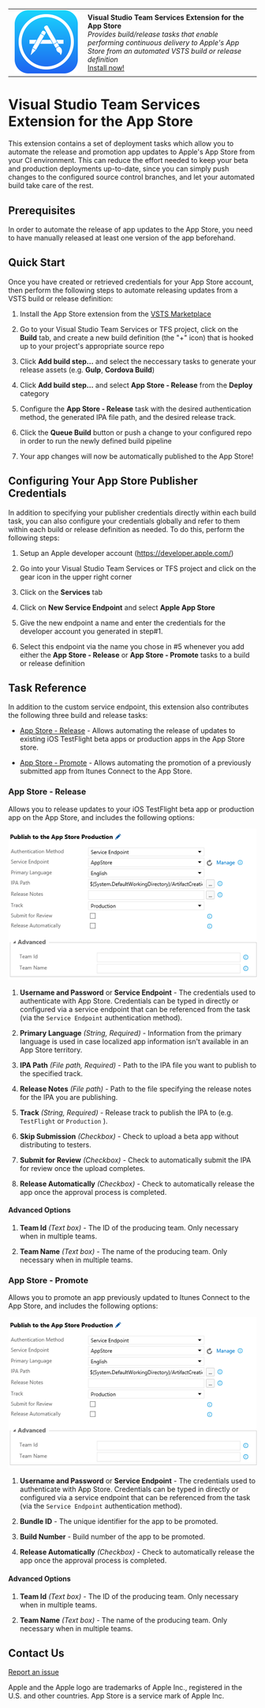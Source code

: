 <table style="width: 100%; border-style: none;"><tr>
<td width="140px" style="text-align: center;"><img src="apple_default.png" style="max-width:100%" /></td>
<td><strong>Visual Studio Team Services Extension for the App Store</strong><br />
<i>Provides build/release tasks that enable performing continuous delivery to Apple's App Store from an automated VSTS build or release definition</i><br />
<a href="#">Install now!</a>
</td>
</tr></table>

# Visual Studio Team Services Extension for the App Store

This extension contains a set of deployment tasks which allow you to automate the release and promotion app updates to Apple's App Store from your CI environment. This can reduce the effort needed to keep your beta and production deployments up-to-date, since you can simply push changes to the configured source control branches, and let your automated build take care of the rest.

## Prerequisites

In order to automate the release of app updates to the App Store, you need to have manually released at least one version of the app beforehand.

## Quick Start

Once you have created or retrieved credentials for your App Store account, then perform the following steps to automate releasing updates from a VSTS build or release definition:

1. Install the App Store extension from the [VSTS Marketplace](https://marketplace.visualstudio.com/items/ms-vsclient.app-store)

2. Go to your Visual Studio Team Services or TFS project, click on the **Build** tab, and create a new build definition (the "+" icon) that is hooked up to your project's appropriate source repo

3. Click **Add build step...** and select the neccessary tasks to generate your release assets (e.g. **Gulp**, **Cordova Build**)

4. Click **Add build step...** and select **App Store - Release** from the **Deploy** category

5. Configure the **App Store - Release** task with the desired authentication method, the generated IPA file path, and the desired release track.

6. Click the **Queue Build** button or push a change to your configured repo in order to run the newly defined build pipeline

7. Your app changes will now be automatically published to the App Store!

## Configuring Your App Store Publisher Credentials

In addition to specifying your publisher credentials directly within each build task, you can also configure your credentials globally and refer to them within each build or release definition as needed. To do this, perform the following steps:

1. Setup an Apple developer account (https://developer.apple.com/)

2. Go into your Visual Studio Team Services or TFS project and click on the gear icon in the upper right corner

3. Click on the **Services** tab

4. Click on **New Service Endpoint** and select **Apple App Store**

5. Give the new endpoint a name and enter the credentials for the developer account you generated in step#1.

6. Select this endpoint via the name you chose in #5 whenever you add either the **App Store - Release** or **App Store - Promote** tasks to a build or release definition

## Task Reference

In addition to the custom service endpoint, this extension also contributes the following three build and release tasks:

* [App Store - Release](#app-store---release) - Allows automating the release of updates to existing iOS TestFlight beta apps or production apps in the App Store store.

* [App Store - Promote](#app-store---promote) - Allows automating the promotion of a previously submitted app from Itunes Connect to the App Store.

### App Store - Release

Allows you to release updates to your iOS TestFlight beta app or production app on the App Store, and includes the following options:

![Release task](/docs/images/release-task-with-advanced.png)

1. **Username and Password** or **Service Endpoint** - The credentials used to authenticate with App Store. Credentials can be typed in directly or configured via a service endpoint that can be referenced from the task (via the `Service Endpoint` authentication method).

2. **Primary Language** *(String, Required)* - Information from the primary language is used in case localized app information isn't available in an App Store territory.

3. **IPA Path** *(File path, Required)* - Path to the IPA file you want to publish to the specified track.

4. **Release Notes** *(File path)* - Path to the file specifying the release notes for the IPA you are publishing.

5. **Track** *(String, Required)* - Release track to publish the IPA to (e.g. `TestFlight`  or `Production` ).

6. **Skip Submission** *(Checkbox)* - Check to upload a beta app without distributing to testers.

7. **Submit for Review** *(Checkbox)* - Check to automatically submit the IPA for review once the upload completes.

8. **Release Automatically** *(Checkbox)* - Check to automatically release the app once the approval process is completed.

#### Advanced Options

1. **Team Id** *(Text box)* - The ID of the producing team. Only necessary when in multiple teams.

2. **Team Name** *(Text box)* - The name of the producing team. Only necessary when in multiple teams.

### App Store - Promote

Allows you to promote an app previously updated to Itunes Connect to the App Store, and includes the following options:

![Release task](/docs/images/release-task-with-advanced.png)

1. **Username and Password** or **Service Endpoint** - The credentials used to authenticate with App Store. Credentials can be typed in directly or configured via a service endpoint that can be referenced from the task (via the `Service Endpoint` authentication method).

2. **Bundle ID** - The unique identifier for the app to be promoted.

3. **Build Number** - Build number of the app to be promoted. 

4. **Release Automatically** *(Checkbox)* - Check to automatically release the app once the approval process is completed.

#### Advanced Options

1. **Team Id** *(Text box)* - The ID of the producing team. Only necessary when in multiple teams.

2. **Team Name** *(Text box)* - The name of the producing team. Only necessary when in multiple teams.

## Contact Us

[Report an issue](https://github.com/Microsoft/app-store-vsts-extension/issues)


Apple and the Apple logo are trademarks of Apple Inc., registered in the U.S. and other countries. App Store is a service mark of Apple Inc.